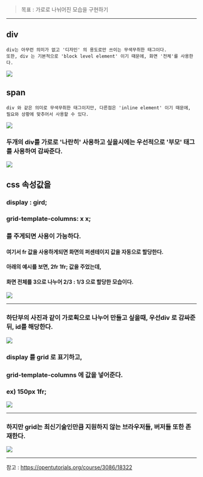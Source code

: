 

> 목표 : 가로로 나뉘어진 모습을 구현하기

---

## div
	div는 아무런 의미가 없고 '디자인' 의 용도로만 쓰이는 무색무취한 태그이다. 
    또한, div 는 기본적으로 'block level element' 이기 때문에, 화면 '전체'를 사용한다.

![](https://images.velog.io/images/sh981013s/post/604c6277-d6b2-434b-acc1-454226a5063f/image.png)

## span
	div 와 같은 의미로 무색무취한 태그이지만, 다른점은 'inline element' 이기 때문에,
    필요와 상황에 맞추어서 사용할 수 있다.
    
![](https://images.velog.io/images/sh981013s/post/3fea063f-9af2-4ab8-b7dc-dd2e0b31484b/image.png)

### 두개의 div를 가로로 '나란히' 사용하고 싶을시에는 우선적으로 '부모' 태그를 사용하여 감싸준다.
![](https://images.velog.io/images/sh981013s/post/cd6ce728-a6ec-41c0-a50d-b00b8d43c1c8/image.png)


## css 속성값을 
### display : gird;
### grid-template-columns: x x; 
### 를 주게되면 사용이 가능하다. 
#### 여기서 fr 값을 사용하게되면 화면의 퍼센테이지 값을 자동으로 할당한다.
#### 아래의 예시를 보면, 2fr 1fr; 값을 주었는데, 
#### 화면 전체를 3으로 나누어 2/3 : 1/3 으로 할당한 모습이다.
![](https://images.velog.io/images/sh981013s/post/50fc9bf7-770a-4a20-95ec-5e7bf99bbea9/image.png)

---
### 하단부의 사진과 같이 가로획으로 나누어 만들고 싶을때, 우선div 로 감싸준 뒤, id를 해당한다.
![](https://images.velog.io/images/sh981013s/post/5649ce14-caf9-4a24-b3e0-dfff5d7661f6/image.png)

### display 를 grid 로 표기하고,
### grid-template-columns 에 값을 넣어준다.
### ex) 150px 1fr;
![](https://images.velog.io/images/sh981013s/post/c6871dcc-f55d-4e58-9c80-838cbafce25d/image.png)

---

### 하지만 grid는 최신기술인만큼 지원하지 않는 브라우저들, 버저들 또한 존재한다.
![](https://images.velog.io/images/sh981013s/post/01f58425-3fb1-4442-a357-1af05124fc45/image.png)

---

참고 : https://opentutorials.org/course/3086/18322